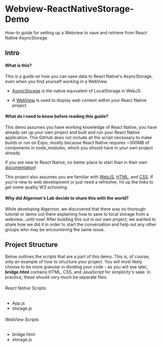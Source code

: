# Webview-ReactNativeStorage-Demo
How-to guide for setting up a Webview to save and retrieve from React Native AsyncStorage.


## Intro

#### What is this?
This is a guide on how you can save data to React Native's AsyncStorage, even when you find yourself working in a WebView.

- [AsyncStorage](https://facebook.github.io/react-native/docs/asyncstorage.html) is the native equivalent of LocalStorage in WebJS.

- A [WebView](https://facebook.github.io/react-native/docs/webview.html) is used to display web content within your React Native project.

#### What do I need to know before reading this guide?
This demo assumes you have working knowledge of React Native, you have already set up your own project and built and run your React Native application.  This GitHub does not include all the script necessary to make builds or run on Expo, mostly because React Native requires ~300MB of components in node_modules, which you should have in your own project already.

If you are new to React Native, no better place to start than in their own [documentation](https://facebook.github.io/react-native/docs/getting-started.html)!

This project also assumes you are familiar with [WebJS](https://www.w3schools.com/js/default.asp), [HTML](https://www.w3schools.com/html/), and [CSS](https://www.w3schools.com/css/).  If you're new to web development or just need a refresher, hit up the links to get some quality W3 schooling.

#### Why did Algernon's Lab decide to share this with the world?
While developing Algernon, we discovered that there was no thorough tutorial or demo out there explaining how to save to local storage from a webview...until now!  After building this out in our own project, we wanted to share how we did it in order to start the conversation and help out any other groups who may be encountering the same issue.


## Project Structure
Below outlines the scripts that are a part of this demo.  This is, of course, only an example of how to structure your project.  You will most likely choose to be more granular in dividing your code - as you will see later, **bridge.html** contains HTML, CSS, and JavaScript for simplicity's sake.  In practice, these should very much be separate files.

###### React Native Scripts
- App.js
- storage.js

###### WebView Scripts
- bridge.html
- storage.js
